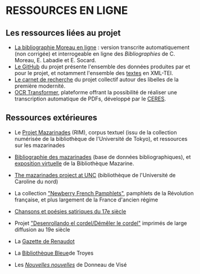 # RESSOURCES EN LIGNE

## Les ressources liées au projet

* [La bibliographie Moreau en ligne](https://antonomaz.huma-num.fr/tools/Biblio_Moreau.html) : version transcrite automatiquement (non corrigée) et interrogeable en ligne des *Bibliographies* de C. Moreau, E. Labadie et E. Socard.
* [Le GitHub](https://github.com/Antonomaz) du projet présente l'ensemble des données produites par et pour le projet, et notamment l'ensemble des [textes](https://github.com/Antonomaz/corpus) en XML-TEI.
* [Le carnet de recherche](https://cahier.hypotheses.org/antonomaz) du projet collectif autour des libelles de la première modernité.
* [OCR Transformer](https://ceres.huma-num.fr/ocr/), plateforme offrant la possibilité de réaliser une transcription automatique de PDFs, développé par le [CERES](https://ceres.sorbonne-universite.fr/).

## Ressources extérieures 

* Le [Projet Mazarinades](http://mazarinades.org) (RIM), corpus textuel (issu de la collection numérisée de la bibliothèque de l'Université de Tokyo), et ressources sur les mazarinades  

* [Bibliographie des mazarinades](https://mazarinades.bibliotheque-mazarine.fr) (base de données bibliographiques), et [exposition virtuelle](https://mazarinum.bibliotheque-mazarine.fr/expositions-virtuelles/item/17780-mazarinades-1648-1653-la-fronde-les-mots-les-presses?offset=) 
de la Bibliothèque Mazarine.

- [The mazarinades project at UNC](https://scalar.usc.edu/works/the-mazarinades-project-at-unc/index) (bibliothèque de l'Université de Caroline du nord) 

- La collection ["Newberry French Pamphlets"](https://archive.org/details/newberryfrenchpamphlets?tab=collection), pamphlets de la Révolution française, et plus largement de la France d'ancien régime

- [Chansons et poésies satiriques du 17e siècle](https://satires17.univ-st-etienne.fr)

- Projet ["Desenrollando el cordel/Démêler le cordel"](https://desenrollandoelcordel.unige.ch/inicio.html) imprimés de large diffusion au 19e siècle 
  
- La [Gazette de Renaudot](https://www.unicaen.fr/gazette/index.php)

- La [Bibliothèque Bleue](https://artflsrv03.uchicago.edu/philologic4/bibbleue)de Troyes

- Les [*Nouvelles nouvelles*](http://nouvellesnouvelles.yale.edu/index.php) de Donneau de Visé
